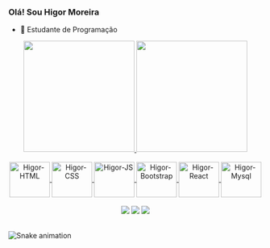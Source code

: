 ### Olá! Sou Higor Moreira

- 🔭 Estudante de Programação

<div align="center">
  <a href="https://github.com/higorldmoreira">
   <img height="220em" src="https://github-readme-stats.vercel.app/api?username=higorldmoreira&show_icons=true&theme=github_dark&include_all_commits=true">
   <img height="220em" src="https://github-readme-stats.vercel.app/api/top-langs/?username=higorldmoreira&layout=compact&theme=github_dark"/>
</div>
  
<div align="center" style="display: inline_block"><br>
  <img align="center" alt="Higor-HTML" height="70" width="80" src="https://cdn.jsdelivr.net/gh/devicons/devicon/icons/html5/html5-original.svg" />       
  <img align="center" alt="Higor-CSS" height="70"  width="80" src="https://cdn.jsdelivr.net/gh/devicons/devicon/icons/css3/css3-original.svg" />
  <img align="center" alt="Higor-JS" height="70"  width="80" src="https://cdn.jsdelivr.net/gh/devicons/devicon/icons/javascript/javascript-original.svg" />
  <img align="center" alt="Higor-Bootstrap" height="70"  width="80" src="https://cdn.jsdelivr.net/gh/devicons/devicon/icons/bootstrap/bootstrap-original.svg" />
  <img align="center" alt="Higor-React" height="70"  width="80" src="https://cdn.jsdelivr.net/gh/devicons/devicon/icons/react/react-original.svg" />
  <img align="center" alt="Higor-Mysql" height="70"  width="80" src="https://cdn.jsdelivr.net/gh/devicons/devicon/icons/mysql/mysql-original.svg" />
</div>
  <br>
<div align="center">
<a href="https://www.instagram.com/higorldmoreira" target="_blank"><img src="https://img.shields.io/badge/-Instagram-%23E4405F?style=for-the-badge&logo=instagram&logoColor=white" target="_blank"></a>
  <a href = "mailto:higorldmoreira@gmail.com"><img src="https://img.shields.io/badge/-Gmail-%23333?style=for-the-badge&logo=gmail&logoColor=white" target="_blank"></a>
  <a href="https://www.linkedin.com/in/higor-moreira-169776165/" target="_blank"><img src="https://img.shields.io/badge/-LinkedIn-%230077B5?style=for-the-badge&logo=linkedin&logoColor=white" target="_blank"></a>   
</div>
<br>

  ![Snake animation](https://github.com/higorldmoreira/higorldmoreira/blob/output/github-contribution-grid-snake.svg)

